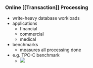 ### Online [[Transaction]] Processing
+ write-heavy database workloads
+ applications
	+ financial
	+ commercial
	+ medical
+ benchmarks
	+ measures all processing done
+ e.g. TPC-C benchmark
	+ ![](../../../z_images/Pasted%20image%2020220519141258.png)


